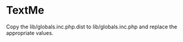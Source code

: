 TextMe
================================

Copy the lib/globals.inc.php.dist to lib/globals.inc.php and replace the appropriate values.
